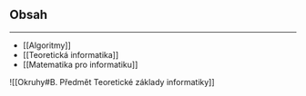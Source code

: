 ## Obsah
___
- [[Algoritmy]]
- [[Teoretická informatika]]
- [[Matematika pro informatiku]]


![[Okruhy#B. Předmět Teoretické základy informatiky]]
